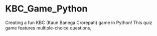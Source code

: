 # KBC_Game_Python
Creating a fun KBC (Kaun Banega Crorepati) game in Python! This quiz game features multiple-choice questions,
